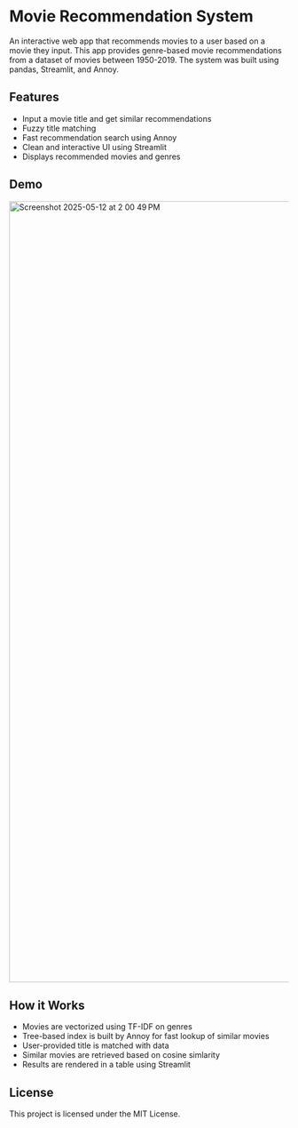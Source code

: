 # Movie Recommendation System

An interactive web app that recommends movies to a user based on a movie they input. This app provides genre-based movie recommendations from a dataset of movies between 1950-2019. The system was built using pandas, Streamlit, and Annoy.


  ## Features

  - Input a movie title and get similar recommendations
  - Fuzzy title matching
  - Fast recommendation search using Annoy
  - Clean and interactive UI using Streamlit
  - Displays recommended movies and genres


  ## Demo

  <img width="1406" alt="Screenshot 2025-05-12 at 2 00 49 PM" src="https://github.com/user-attachments/assets/d3ef1572-4436-4c7a-a867-b1415ab9e415" />


  ## How it Works

  - Movies are vectorized using TF-IDF on genres
  - Tree-based index is built by Annoy for fast lookup of similar movies
  - User-provided title is matched with data
  - Similar movies are retrieved based on cosine simlarity
  - Results are rendered in a table using Streamlit


  ## License

  This project is licensed under the MIT License.
